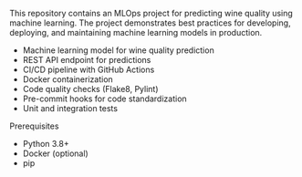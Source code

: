 This repository contains an MLOps project for predicting wine quality using machine learning. The project demonstrates best practices for developing, deploying, and maintaining machine learning models in production.

- Machine learning model for wine quality prediction
- REST API endpoint for predictions
- CI/CD pipeline with GitHub Actions
- Docker containerization
- Code quality checks (Flake8, Pylint)
- Pre-commit hooks for code standardization
- Unit and integration tests

Prerequisites

- Python 3.8+
- Docker (optional)
- pip
